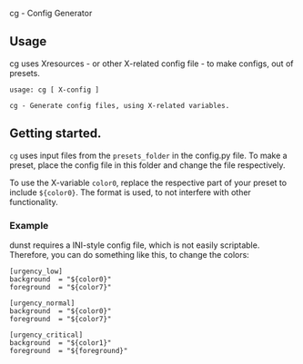 cg - Config Generator

## Usage

cg uses Xresources - or other X-related config file - to make configs, out of presets.

    usage: cg [ X-config ]

    cg - Generate config files, using X-related variables.

## Getting started.

`cg` uses input files from the `presets_folder` in the config.py file. To make a preset, place the config file in this folder and change the file respectively.

To use the X-variable `color0`, replace the respective part of your preset to include `${color0}`. The format is used, to not interfere with other functionality.

### Example

dunst requires a INI-style config file, which is not easily scriptable. Therefore, you can do something like this, to change the colors:

```
[urgency_low]
background	= "${color0}"
foreground	= "${color7}"

[urgency_normal]
background	= "${color0}"
foreground	= "${color7}"

[urgency_critical]
background	= "${color1}"
foreground	= "${foreground}"
```
